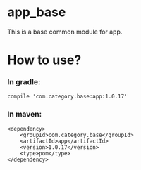 # app_base
This is a base common module for app.
# How to use?
### In gradle:
```
compile 'com.category.base:app:1.0.17'
```
### In maven:
```
<dependency> 
    <groupId>com.category.base</groupId> 
	<artifactId>app</artifactId> 
	<version>1.0.17</version>
	<type>pom</type> 
</dependency>
```
